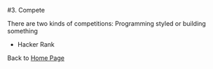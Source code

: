 #3. Compete

There are two kinds of competitions: Programming styled or building something

- Hacker Rank

Back to [Home Page](../README.md)
